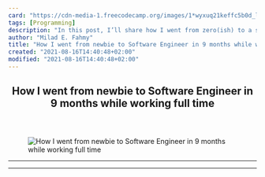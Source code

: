 ```yaml
---
card: "https://cdn-media-1.freecodecamp.org/images/1*wyxuq21keffc5b0d_lMkUw.jpeg"
tags: [Programming]
description: "In this post, I’ll share how I went from zero(ish) to a six-f"
author: "Milad E. Fahmy"
title: "How I went from newbie to Software Engineer in 9 months while working full time"
created: "2021-08-16T14:40:48+02:00"
modified: "2021-08-16T14:40:48+02:00"
---
```

<div class="site-wrapper">
<main id="site-main" class="site-main outer">
<div class="inner">
<article class="post-full post tag-programming tag-tech tag-software-development tag-web-development tag-life-lessons ">
<header class="post-full-header">
<h1 class="post-full-title">How I went from newbie to Software Engineer in 9 months while working full time</h1>
</header>
<figure class="post-full-image">
<picture>
<source media="(max-width: 700px)" sizes="1px" srcset="data:image/gif;base64,R0lGODlhAQABAIAAAAAAAP///yH5BAEAAAAALAAAAAABAAEAAAIBRAA7 1w">
<source media="(min-width: 701px)" sizes="(max-width: 800px) 400px,
(max-width: 1170px) 700px,
1400px" srcset="https://cdn-media-1.freecodecamp.org/images/1*wyxuq21keffc5b0d_lMkUw.jpeg 300w,
https://cdn-media-1.freecodecamp.org/images/1*wyxuq21keffc5b0d_lMkUw.jpeg 600w,
https://cdn-media-1.freecodecamp.org/images/1*wyxuq21keffc5b0d_lMkUw.jpeg 1000w,
https://cdn-media-1.freecodecamp.org/images/1*wyxuq21keffc5b0d_lMkUw.jpeg 2000w">
<img onerror="this.style.display='none'" src="https://cdn-media-1.freecodecamp.org/images/1*wyxuq21keffc5b0d_lMkUw.jpeg" alt="How I went from newbie to Software Engineer in 9 months while working full time">
</picture>
</figure>
<section class="post-full-content">
<div class="post-content">
</div>
<hr>
<hr>
</section>
</article>
</div>
</main>
</div>
<!-- Google Tag Manager (noscript) -->
<!-- End Google Tag Manager (noscript) -->
